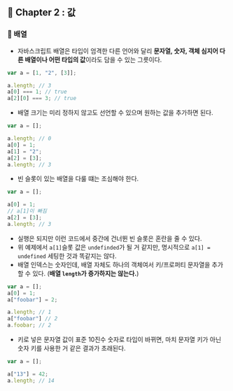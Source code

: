 ## 🌈 Chapter 2 : 값

### 🎯 배열
- 자바스크립트 배열은 타입이 엄격한 다른 언어와 달리 **문자열, 숫자, 객체 심지어 다른 배열이나 어떤 타입의 값**이라도 담을 수 있는 그릇이다.

```javascript
var a = [1, "2", [3]];

a.length; // 3
a[0] === 1; // true
a[2][0] === 3; // true
```
- 배열 크기는 미리 정하지 않고도 선언할 수 있으며 원하는 값을 추가하면 된다.

```javascript
var a = [];

a.length; // 0
a[0] = 1;
a[1] = "2";
a[2] = [3];
a.length; // 3
```

- 빈 슬롯이 있는 배열을 다룰 떄는 조심해야 한다.

```javascript
var a = [];

a[0] = 1;
// a[1]이 빠짐
a[2] = [3];
a.length; // 3
```

- 실행은 되지만 이런 코드에서 중간에 건너뛴 빈 슬롯은 혼란을 줄 수 있다.
- 위 예제에서 `a[1]`슬롯 값은 `undefinded`가 될 거 같지만, 명시적으로 `a[1] = undefined` 세팅한 것과 똑같지는 않다.
- 배열 인덱스는 숫자인데, 배열 자체도 하나의 객체여서 키/프로퍼티 문자열을 추가할 수 있다. (**배열 `length`가 증가하지는 않는다.**)

```javascript
var a = [];
a[0] = 1;
a["foobar"] = 2;

a.length; // 1
a["foobar"] // 2
a.foobar; // 2
```

- 키로 넣은 문자열 값이 표준 10진수 숫자로 타입이 바뀌면, 마치 문자열 키가 아닌 숫자 키를 사용한 거 같은 결과가 초래된다.

```javascript
var a = [];

a["13"] = 42;
a.length; // 14
```